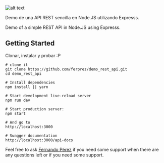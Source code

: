 ![alt text](https://camo.githubusercontent.com/b6ba9075a54c192efc59bba53c92e7c23ec8cfe8/68747470733a2f2f63646e2e7261776769742e636f6d2f67696c626172626172612f6c6f676f732f653762316463323636366333646162653663313237366162643061373637623665626436616634332f6c6f676f732f6e6f64656a732d69636f6e2e737667)

Demo de una API REST sencilla en Node.JS utilizando Expresss.

Demo of a simple REST API in Node.JS using Expresss.


## Getting Started

Clonar, instalar y probar :P

    # clone it
    git clone https://github.com/ferprez/demo_rest_api.git
    cd demo_rest_api
    
    # Install dependencies
    npm install || yarn

    # Start development live-reload server
    npm run dev

    # Start production server:
    npm start
    
    # And go to
    http://localhost:3000 
    
    # Swagger documentation
    http://localhost:3000/api-docs


Feel free to ask [Fernando Pérez](https://github.com/ferprez) if you need some support when there are any questions left or if you need some support.

